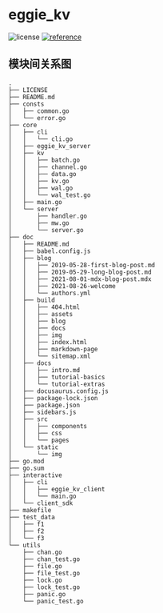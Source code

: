 # eggie_kv

<div>
<img 
    src="https://img.shields.io/github/license/Trinoooo/eggie_kv" 
    alt="license"
>
<a href="https://pkg.go.dev/github.com/Trinoooo/eggie_kv">
<img 
    src="https://img.shields.io/badge/reference-reference?logo=go&labelColor=gray&color=blue&link=https%3A%2F%2Fpkg.go.dev%2Fgithub.com%2FTrinoooo%2Feggie_kv" 
    alt="reference"
>
</a>
</div>

## 模块间关系图
```text
.
├── LICENSE
├── README.md
├── consts
│   ├── common.go
│   └── error.go
├── core
│   ├── cli
│   │   └── cli.go
│   ├── eggie_kv_server
│   ├── kv
│   │   ├── batch.go
│   │   ├── channel.go
│   │   ├── data.go
│   │   ├── kv.go
│   │   ├── wal.go
│   │   └── wal_test.go
│   ├── main.go
│   └── server
│       ├── handler.go
│       ├── mw.go
│       └── server.go
├── doc
│   ├── README.md
│   ├── babel.config.js
│   ├── blog
│   │   ├── 2019-05-28-first-blog-post.md
│   │   ├── 2019-05-29-long-blog-post.md
│   │   ├── 2021-08-01-mdx-blog-post.mdx
│   │   ├── 2021-08-26-welcome
│   │   └── authors.yml
│   ├── build
│   │   ├── 404.html
│   │   ├── assets
│   │   ├── blog
│   │   ├── docs
│   │   ├── img
│   │   ├── index.html
│   │   ├── markdown-page
│   │   └── sitemap.xml
│   ├── docs
│   │   ├── intro.md
│   │   ├── tutorial-basics
│   │   └── tutorial-extras
│   ├── docusaurus.config.js
│   ├── package-lock.json
│   ├── package.json
│   ├── sidebars.js
│   ├── src
│   │   ├── components
│   │   ├── css
│   │   └── pages
│   └── static
│       └── img
├── go.mod
├── go.sum
├── interactive
│   ├── cli
│   │   ├── eggie_kv_client
│   │   └── main.go
│   └── client_sdk
├── makefile
├── test_data
│   ├── f1
│   ├── f2
│   └── f3
└── utils
    ├── chan.go
    ├── chan_test.go
    ├── file.go
    ├── file_test.go
    ├── lock.go
    ├── lock_test.go
    ├── panic.go
    └── panic_test.go

```

